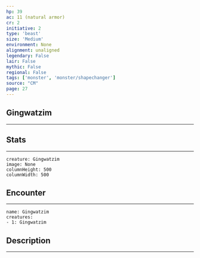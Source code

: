 ```yaml
---
hp: 39
ac: 11 (natural armor)
cr: 2
initiative: 2
type: 'beast'    
size: 'Medium'
environment: None
alignment: unaligned
legendary: False
lair: False
mythic: False
regional: False
tags: ['monster', 'monster/shapechanger']
source: "CM"
page: 27
---
```


## Gingwatzim
---



## Stats
---

```statblock
creature: Gingwatzim
image: None
columnHeight: 500
columnWidth: 500
```

## Encounter
---

```encounter-table
name: Gingwatzim
creatures:
- 1: Gingwatzim
```

## Description
---




